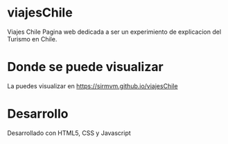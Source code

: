 # viajesChile
Viajes Chile
Pagina web dedicada a ser un experimiento de explicacion del Turismo en Chile.
# Donde se puede visualizar
La puedes visualizar en https://sirmvm.github.io/viajesChile
# Desarrollo
Desarrollado con HTML5, CSS y Javascript
